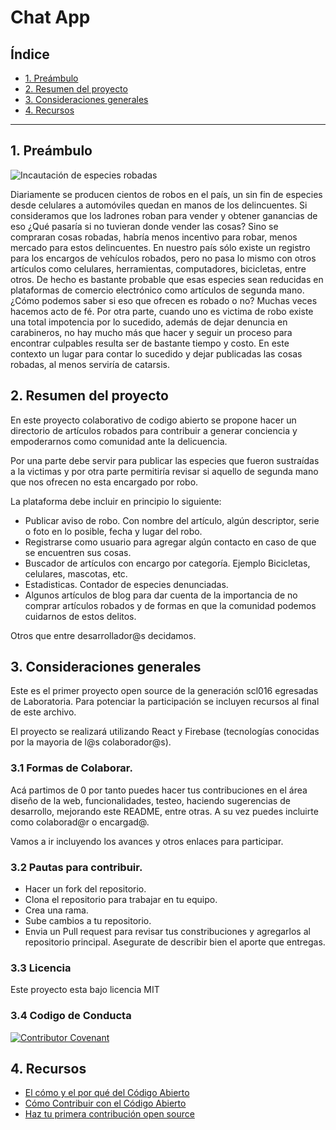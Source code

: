 # Chat App

## Índice

- [1. Preámbulo](#1-preámbulo)
- [2. Resumen del proyecto](#2-resumen-del-proyecto)
- [3. Consideraciones generales](#4-consideraciones-generales)
- [4. Recursos](#4-recursos)
---

## 1. Preámbulo

![Incautación de especies robadas](https://elmagallanico.com/wp-content/uploads/2018/03/2018-03-22-robo-herramientas-2.jpg)


Diariamente se producen cientos de robos en el país, un sin fin de especies desde celulares a automóviles quedan en manos de los delincuentes. Si consideramos que los ladrones roban para vender y obtener ganancias de eso ¿Qué pasaría si no tuvieran donde vender las cosas? Sino se compraran cosas robadas, habría menos incentivo para robar, menos mercado para estos delincuentes.
En nuestro país sólo existe un registro para los encargos de vehículos robados, pero no pasa lo mismo con otros artículos como celulares, herramientas, computadores, bicicletas, entre otros. De hecho es bastante probable que esas especies sean reducidas en plataformas de comercio electrónico como artículos de segunda mano. ¿Cómo podemos saber si eso que ofrecen es robado o no? Muchas veces hacemos acto de fé.
Por otra parte, cuando uno es victima de robo existe una total impotencia por lo sucedido, además de dejar denuncia en carabineros, no hay mucho más que hacer y seguir un proceso para encontrar culpables resulta ser de bastante tiempo y costo. En este contexto un lugar para contar lo sucedido y dejar publicadas las cosas robadas, al menos serviría de catarsis.



## 2. Resumen del proyecto

En este proyecto colaborativo de codigo abierto se propone hacer un directorio de artículos robados para contribuir a generar conciencia y empoderarnos como comunidad ante la delicuencia. 

Por una parte debe servir para publicar las especies que fueron sustraídas a la victimas y por otra parte permitiría revisar si aquello de segunda mano que nos ofrecen no esta encargado por robo.

La plataforma debe incluir en principio lo siguiente:

- Publicar aviso de robo. Con nombre del artículo, algún descriptor, serie o foto en lo posible, fecha y lugar del robo. 
- Registrarse como usuario para agregar algún contacto en caso de que se encuentren sus cosas.
- Buscador de artículos con encargo por categoría. Ejemplo Bicicletas, celulares, mascotas, etc.
- Estadisticas. Contador de especies denunciadas. 
- Algunos artículos de blog para dar cuenta de la importancia de no comprar artículos robados y de formas en que la comunidad podemos cuidarnos de estos delitos.

Otros que entre desarrollador@s decidamos.


## 3. Consideraciones generales

Este es el primer proyecto open source de la generación scl016 egresadas de Laboratoria. Para potenciar la participación se incluyen recursos al final de este archivo.

El proyecto se realizará utilizando React y Firebase (tecnologías conocidas por la mayoria de l@s colaborador@s).


### 3.1 Formas de Colaborar. 

Acá partimos de 0 por tanto puedes hacer tus contribuciones en el área diseño de la web, funcionalidades, testeo, haciendo sugerencias de desarrollo, mejorando este README, entre otras. A su vez puedes incluirte como colaborad@r o encargad@.

Vamos a ir incluyendo los avances y otros enlaces para participar.


### 3.2 Pautas para contribuir.

- Hacer un fork del repositorio.
- Clona el repositorio para trabajar en tu equipo.
- Crea una rama.
- Sube cambios a tu repositorio.
- Envia un Pull request para revisar tus constribuciones y agregarlos al repositorio principal. Asegurate de describir bien el aporte que entregas. 


### 3.3 Licencia

Este proyecto esta bajo licencia MIT

### 3.4 Codigo de Conducta

[![Contributor Covenant](https://img.shields.io/badge/Contributor%20Covenant-2.1-4baaaa.svg)](code_of_conduct.md)


## 4. Recursos

- [El cómo y el por qué del Código Abierto](https://opensource.guide/es/starting-a-project/#escribiendo-las-pautas-para-contribuir)
- [Cómo Contribuir con el Código Abierto](https://opensource.guide/es/how-to-contribute/)
- [Haz tu primera contribución open source](https://www.youtube.com/watch?v=KUVpaY-MYUc)